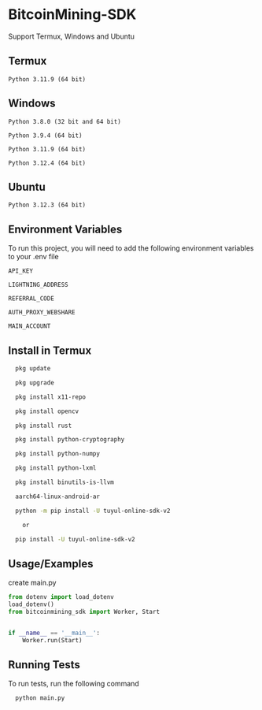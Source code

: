
# BitcoinMining-SDK

Support Termux, Windows and Ubuntu

## Termux

`Python 3.11.9 (64 bit)`


## Windows

`Python 3.8.0 (32 bit and 64 bit)`

`Python 3.9.4 (64 bit)`

`Python 3.11.9 (64 bit)`

`Python 3.12.4 (64 bit)`


## Ubuntu

`Python 3.12.3 (64 bit)`


## Environment Variables

To run this project, you will need to add the following environment variables to your .env file

`API_KEY`

`LIGHTNING_ADDRESS`

`REFERRAL_CODE`

`AUTH_PROXY_WEBSHARE`

`MAIN_ACCOUNT`


## Install in Termux

```bash
  pkg update

  pkg upgrade

  pkg install x11-repo

  pkg install opencv

  pkg install rust

  pkg install python-cryptography

  pkg install python-numpy

  pkg install python-lxml

  pkg install binutils-is-llvm

  aarch64-linux-android-ar

  python -m pip install -U tuyul-online-sdk-v2

    or

  pip install -U tuyul-online-sdk-v2
```
    
## Usage/Examples
create main.py
```python
from dotenv import load_dotenv
load_dotenv()
from bitcoinmining_sdk import Worker, Start


if __name__ == '__main__':
    Worker.run(Start)
```


## Running Tests

To run tests, run the following command

```python
  python main.py
```